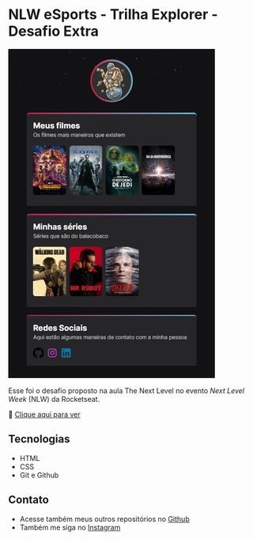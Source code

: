 # NLW eSports - Trilha Explorer - Desafio Extra

![preview](./.github/preview.png)

Esse foi o desafio proposto na aula The Next Level no evento *Next Level Week* (NLW) da Rocketseat.

🔗 [Clique aqui para ver]()

## Tecnologias

- HTML
- CSS
- Git e Github

## Contato

- Acesse também meus outros repositórios no [Github](https://github.com/matheusfdosan/)
- Também me siga no [Instagram](https://instagram.com/matheusfdosan/)